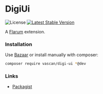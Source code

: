 # DigiUi

![License](https://img.shields.io/badge/license-MIT-blue.svg) [![Latest Stable Version](https://img.shields.io/packagist/v/vascan/digi-ui.svg)](https://packagist.org/packages/vascan/digi-ui)

A [Flarum](http://flarum.org) extension. 

### Installation

Use [Bazaar](https://discuss.flarum.org/d/5151-flagrow-bazaar-the-extension-marketplace) or install manually with composer:

```sh
composer require vascan/digi-ui *@dev
```

### Links

- [Packagist](https://packagist.org/packages/vascan/digi-ui)
